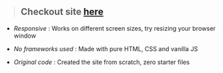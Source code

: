 >## Checkout site [here](https://okay-head.github.io/Responsive-DezyIt-clone/)


* _Responsive_ : Works on different screen sizes, try resizing your browser window

* _No frameworks used_ : Made with pure HTML, CSS and vanilla JS

* _Original code_ : Created the site from scratch, zero starter files 

